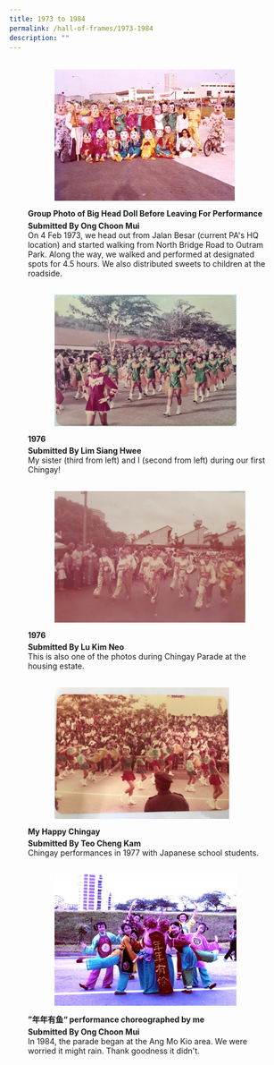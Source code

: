 ```yaml
---
title: 1973 to 1984
permalink: /hall-of-frames/1973-1984
description: ""
---
```

<ul style="display: grid; grid-template-columns: repeat(auto-fit, minmax(228px, 1fr)); gap: 1rem; margin: 2rem 2vw; padding: 0; list-style-type: none;">
<li><div style="position: relative; display: block; height: 100%;  overflow: hidden; text-decoration: none;"><div style="width:343px;height:235px;margin:auto;"><img style="height:235px;width:auto;" src="/images/Hall%20of%20Frames/group-photo-of-big-head-doll-before-leaving-for-performance-(1973).jpeg"></div><div style="position: relative; display: flex; align-items: center; gap: 2em; padding: 1em 1em 0;"><h3 style="font-size: 1em; margin: 0 0 .3em;">Group Photo of Big Head Doll Before Leaving For Performance</h3></div><p style="padding: 0 1em 1em;margin: 0; overflow: hidden;"><b>Submitted By Ong Choon Mui</b><br />On 4 Feb 1973, we head out from Jalan Besar (current PA's HQ location) and started walking from North Bridge Road to Outram Park. Along the way, we walked and performed at designated spots for 4.5 hours. We also distributed sweets to children at the roadside.</p></div></li>
<li><div style="position: relative; display: block; height: 100%;  overflow: hidden; text-decoration: none;"><div style="width:343px;height:235px;margin:auto;"><img style="height:235px;width:auto;" src="/images/Hall%20of%20Frames/1976.jpg"></div><div style="position: relative; display: flex; align-items: center; gap: 2em; padding: 1em 1em 0;"><h3 style="font-size: 1em; margin: 0 0 .3em;">1976 </h3></div><p style="padding: 0 1em 1em;margin: 0; overflow: hidden;"><b>Submitted By Lim Siang Hwee</b><br />My sister (third from left) and I (second from left) during our first Chingay!</p></div></li>
<li><div style="position: relative; display: block; height: 100%;  overflow: hidden; text-decoration: none;"><div style="width:343px;height:235px;margin:auto;"><img style="height:235px;width:auto;" src="/images/Hall%20of%20Frames/1976---lu.jpg"></div><div style="position: relative; display: flex; align-items: center; gap: 2em; padding: 1em 1em 0;"><h3 style="font-size: 1em; margin: 0 0 .3em;">1976</h3></div><p style="padding: 0 1em 1em;margin: 0; overflow: hidden;"><b>Submitted By Lu Kim Neo</b><br />This is also one of the photos during Chingay Parade at the housing estate.</p></div></li>
<li><div style="position: relative; display: block; height: 100%;  overflow: hidden; text-decoration: none;"><div style="width:343px;height:235px;margin:auto;"><img style="height:235px;width:auto;" src="/images/Hall%20of%20Frames/my-happy-chingay-(1977).jpeg"></div><div style="position: relative; display: flex; align-items: center; gap: 2em; padding: 1em 1em 0;"><h3 style="font-size: 1em; margin: 0 0 .3em;">My Happy Chingay</h3></div><p style="padding: 0 1em 1em;margin: 0; overflow: hidden;"><b>Submitted By Teo Cheng Kam</b><br />Chingay performances in 1977 with Japanese school students.</p></div></li>
<li><div style="position: relative; display: block; height: 100%;  overflow: hidden; text-decoration: none;"><div style="width:343px;height:235px;margin:auto;"><img style="height:235px;width:auto;" src="/images/Hall%20of%20Frames/-年年有鱼-performance-choreographed-by-me-(1984).jpeg"></div><div style="position: relative; display: flex; align-items: center; gap: 2em; padding: 1em 1em 0;"><h3 style="font-size: 1em; margin: 0 0 .3em;">”年年有鱼“ performance choreographed by me</h3></div><p style="padding: 0 1em 1em;margin: 0; overflow: hidden;"><b>Submitted By Ong Choon Mui</b><br />In 1984, the parade began at the Ang Mo Kio area. We were worried it might rain. Thank goodness it didn't.</p></div></li>
</ul>